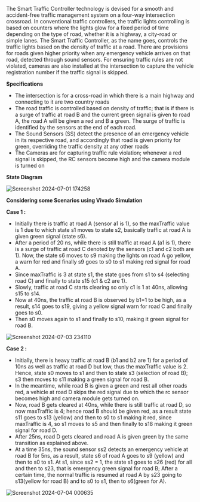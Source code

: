 The Smart Traffic Controller technology is devised for a smooth and accident-free traffic management system on a four-way intersection crossroad. In conventional traffic controllers, the traffic lights
controlling is based on counters where the lights glow for a fixed period of time depending on the type of road, whether it is a highway, a city-road or simple lanes. The Smart Traffic Controller, as the name goes,
controls the traffic lights based on the density of traffic at a road. There are provisions for roads given higher priority when any emergency vehicle arrives on that road, detected through sound sensors. For ensuring
traffic rules are not violated, cameras are also installed at the intersection to capture the vehicle registration number if the traffic signal is skipped. 



**Specifications** 

- The intersection is for a cross-road in which there is a main highway and connecting to it are two country roads
- The road traffic is controlled based on density of traffic; that is if there is a surge of traffic at road B and the current green signal is given to road A, the road A will be given a red and B a green. The surge
of traffic is identified by the sensors at the end of each road.
- The Sound Sensors (SS) detect the presence of an emergency vehicle in its respective road, and accordingly that road is given priority for green, overriding the traffic density at any other roads
- The Cameras are for capturing traffic rule violation; whenever a red signal is skipped, the RC sensors become high and the camera module is turned on


**State Diagram**


![Screenshot 2024-07-01 174258](https://github.com/Prats15git-Digital/Smart_Traffic_Controller/assets/173728218/06554d54-c90e-4b39-82ef-d3ac18c5b027)




**Considering some Scenarios using Vivado Simulation**

**Case 1 :**

- Initially there is traffic at road A (sensor a1 is 1), so the maxTraffic value is 1 due to which state s1 moves to state s2, basically traffic at road A is given green signal (state s6). <br>
- After a period of 20 ns, while there is still traffic at road A (a1 is 1), there is a surge of traffic at road C denoted by the sensors (c1 and c2 both are 1). Now, the state s6 moves to s9 making the lights on road A go yellow, a warn for red and finally s9 goes to s0 to s1 making red signal for road A. <br>
- Since maxTraffic is 3 at state s1, the state goes from s1 to s4 (selecting road C) and finally to state s15 (c1 & c2 are 1). <br>
- Slowly, traffic at road C starts clearing so only c1 is 1 at 40ns, allowing s15 to s14. <br>
- Now at 40ns, the traffic at road B is observed by b1=1 to be high, as a result, s14 goes to s19, giving a yellow signal warn for road C and finally goes to s0. <br>
- Then s0 moves again to s1 and finally to s10, making it green signal for road B.



![Screenshot 2024-07-03 234110](https://github.com/Prats15git-Digital/Smart_Traffic_Controller/assets/173728218/1fb42faf-7aa3-4e55-bf19-bb743a77449d)




**Case 2 :**

- Initially, there is heavy traffic at road B (b1 and b2 are 1) for a period of 10ns as well as traffic at road D but low, thus the maxTraffic value is 2. Hence, state s0 moves to s1 and then to state s3 (selection of road B); s3 then moves to s11 making a green signal for road B. <br>
- In the meantime, while road B is given a green and rest all other roads red, a vehicle at road D skips the red signal due to which the rc sensor becomes high and camera module gets turned on. <br>
- Now, road B gets cleared at 40ns, while there is still traffic at road D, so now maxTraffic is 4; hence road B should be given red, as a result state s11 goes to s13 (yellow) and then to s0 to s1 making it red, since maxTraffic is 4, so s1 moves to s5 and then finally to s18 making it green signal for road D. <br>
- After 25ns, road D gets cleared and road A is given green by the same transition as explained above. <br> 
- At a time 35ns, the sound sensor ss2 detects an emergency vehicle at road B for 5ns, as a result, state s6 of road A goes to s9 (yellow) and then to s0 to s1. At s1, since ss2 = 1, the state s1 goes to s26 (red) for all and then to s23, that is emergency green signal for road B; After a certain time, the normal traffic is resumed at road A by s23 going to s13(yellow for road B) and to s0 to s1, then to s6(green for A).



![Screenshot 2024-07-04 000635](https://github.com/Prats15git-Digital/Smart_Traffic_Controller/assets/173728218/8f843485-6c19-474a-ba58-f4965f5fe1b9)
